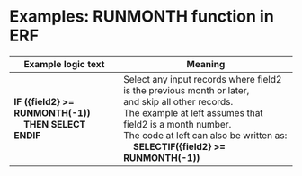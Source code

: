 
# Examples: RUNMONTH function in ERF 

|Example logic text|Meaning|
|------------------|-------|
|**IF ({field2} >= RUNMONTH(-1))<br>&nbsp;&nbsp;&nbsp;&nbsp;THEN SELECT<br>ENDIF**|Select any input records where field2 is the previous month or later,<br>and skip all other records.<br>The example at left assumes that field2 is a month number.<br>The code at left can also be written as:<br>&nbsp;&nbsp;&nbsp;&nbsp;**SELECTIF({field2} >= RUNMONTH(-1))**|

